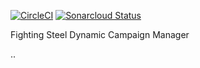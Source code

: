 [![CircleCI](https://circleci.com/gh/ecourtial/Fighting-Steel-Dynamic-Campaign-Manager/tree/master.svg?style=svg)](https://circleci.com/gh/ecourtial/Fighting-Steel-Dynamic-Campaign-Manager/tree/master)
[![Sonarcloud Status](https://sonarcloud.io/api/project_badges/measure?project=ecourtial_Fighting-Steel-Dynamic-Campaign-Manager&metric=alert_status)](https://sonarcloud.io/dashboard?id=ecourtial_Fighting-Steel-Dynamic-Campaign-Manager)

Fighting Steel Dynamic Campaign Manager

..
